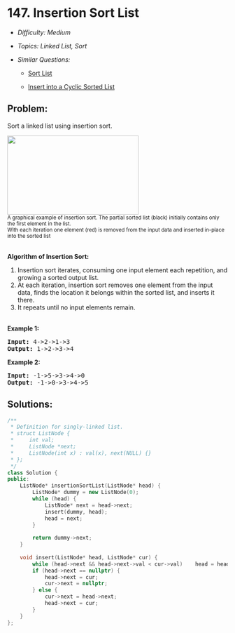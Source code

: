 # 147. Insertion Sort List

* *Difficulty: Medium*

* *Topics: Linked List, Sort*

* *Similar Questions:*

  * [Sort List](sort-list.md)

  * [Insert into a Cyclic Sorted List](insert-into-a-cyclic-sorted-list.md)

## Problem:

<p>Sort a linked list using insertion sort.</p>

<ol>
</ol>

<p><img alt="" src="https://upload.wikimedia.org/wikipedia/commons/0/0f/Insertion-sort-example-300px.gif" style="height:180px; width:300px" /><br />
<small>A graphical example of insertion sort. The partial sorted list (black) initially contains only the first element in the list.<br />
With each iteration one element (red) is removed from the input data and inserted in-place into the sorted list</small><br />
&nbsp;</p>

<ol>
</ol>

<p><strong>Algorithm of Insertion Sort:</strong></p>

<ol>
	<li>Insertion sort iterates, consuming one input element each repetition, and growing a sorted output list.</li>
	<li>At each iteration, insertion sort removes one element from the input data, finds the location it belongs within the sorted list, and inserts it there.</li>
	<li>It repeats until no input elements remain.</li>
</ol>

<p><br />
<strong>Example 1:</strong></p>

<pre>
<strong>Input:</strong> 4-&gt;2-&gt;1-&gt;3
<strong>Output:</strong> 1-&gt;2-&gt;3-&gt;4
</pre>

<p><strong>Example 2:</strong></p>

<pre>
<strong>Input:</strong> -1-&gt;5-&gt;3-&gt;4-&gt;0
<strong>Output:</strong> -1-&gt;0-&gt;3-&gt;4-&gt;5
</pre>

## Solutions:

```c++
/**
 * Definition for singly-linked list.
 * struct ListNode {
 *     int val;
 *     ListNode *next;
 *     ListNode(int x) : val(x), next(NULL) {}
 * };
 */
class Solution {
public:
    ListNode* insertionSortList(ListNode* head) {
        ListNode* dummy = new ListNode(0);
        while (head) {
            ListNode* next = head->next;
            insert(dummy, head);
            head = next;
        }
        
        return dummy->next;
    }
    
    void insert(ListNode* head, ListNode* cur) {
        while (head->next && head->next->val < cur->val)    head = head->next;
        if (head->next == nullptr) {
            head->next = cur;
            cur->next = nullptr;
        } else {
            cur->next = head->next;
            head->next = cur;
        } 
    }
};
```
